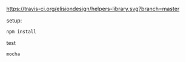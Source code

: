 https://travis-ci.org/elisiondesign/helpers-library.svg?branch=master

setup:

`npm install`

test

`mocha`